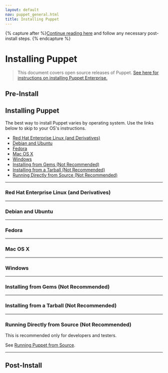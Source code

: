 ```yaml
---
layout: default
nav: puppet_general.html
title: Installing Puppet
---
```



[bestpractice]: /guides/best_practices.html
[downloads]: http://downloads.puppetlabs.com/puppet/
[releasenotes]: http://projects.puppetlabs.com/projects/puppet/wiki/Release_Notes
[configuring]: /guides/configuring.html
[ruby]: /guides/platforms.html#ruby-versions
[platforms]: /guides/platforms.html
[passenger]: /guides/passenger.html
[scaling]: /guides/passenger.html
[hiera]: https://github.com/puppetlabs/hiera
[dashboard]: /dashboard/manual/1.2/
[stdlib]: http://forge.puppetlabs.com/puppetlabs/stdlib
[forge]: http://forge.puppetlabs.com/
[modules]: /puppet/latest/reference/modules_fundamentals.html
[after]: #post-install

[pe]: http://puppetlabs.com/puppet/puppet-enterprise/
[comparison]: http://puppetlabs.com/puppet/compare/
[pefaq]: http://puppetlabs.com/puppet/faq/
[pedownload]: http://info.puppetlabs.com/download-pe.html
[pemanual]: /pe/latest/
[peinstall]: /pe/latest/install_basic.html

[epel]: http://fedoraproject.org/wiki/EPEL
[epelinstall]: http://fedoraproject.org/wiki/EPEL#How_can_I_use_these_extra_packages.3F
[launchd]: http://developer.apple.com/library/mac/#documentation/MacOSX/Conceptual/BPSystemStartup/Chapters/CreatingLaunchdJobs.html
[launchctl]: http://developer.apple.com/library/mac/#documentation/Darwin/Reference/ManPages/man1/launchctl.1.html

{% capture after %}[Continue reading here][after] and follow any necessary post-install steps. {% endcapture %}

Installing Puppet
=====

> This document covers open source releases of Puppet. [See here for instructions on installing Puppet Enterprise.][peinstall]

Pre-Install
-----



Installing Puppet
-----

The best way to install Puppet varies by operating system. Use the links below to skip to your OS's instructions.

- <a href="#red-hat-enterprise-linux-and-derivatives">Red Hat Enterprise Linux (and Derivatives)</a>
- <a href="#debian-and-ubuntu">Debian and Ubuntu</a>
- <a href="#fedora">Fedora</a>
- <a href="#mac-os-x">Mac OS X</a>
- <a href="#windows">Windows</a>
- <a href="#installing-from-gems-not-recommended">Installing from Gems (Not Recommended)</a>
- <a href="#installing-from-a-tarball-not-recommended">Installing from a Tarball (Not Recommended)</a>
- <a href="#running-directly-from-source-not-recommended">Running Directly from Source (Not Recommended)</a>

* * *

### Red Hat Enterprise Linux (and Derivatives)

* * *

### Debian and Ubuntu


* * *

### Fedora

* * *


### Mac OS X


* * *

### Windows


* * *

### Installing from Gems (Not Recommended)



* * *

### Installing from a Tarball (Not Recommended)


* * *

### Running Directly from Source (Not Recommended)

This is recommended only for developers and testers.

See [Running Puppet from Source](/guides/from_source.html).



<!--
### OpenSuSE

### ArchLinux

### Solaris

### AIX

### HPUX

### BSDs
 -->




* * *

Post-Install
-----

